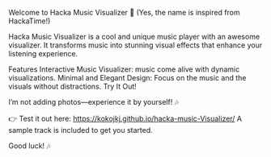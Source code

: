 

Welcome to Hacka Music Visualizer 🎵
(Yes, the name is inspired from HackaTime!)

Hacka Music Visualizer is a cool and unique music player with an awesome visualizer.
It transforms music into stunning visual effects that enhance your listening experience.

Features
Interactive Music Visualizer: music come alive with dynamic visualizations.
Minimal and Elegant Design: Focus on the music and the visuals without distractions.
Try It Out!

I’m not adding photos—experience it by yourself! 🎶

👉 Test it out here: https://kokojkj.github.io/hacka-music-Visualizer/
A sample track is included to get you started.


Good luck! 🎶
